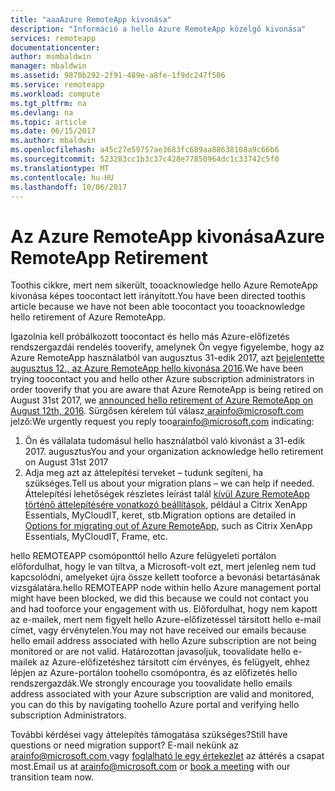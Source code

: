```yaml
---
title: "aaaAzure RemoteApp kivonása"
description: "Információ a hello Azure RemoteApp közelgő kivonása"
services: remoteapp
documentationcenter: 
author: msmbaldwin
manager: mbaldwin
ms.assetid: 9870b292-2f91-489e-a8fe-1f9dc247f506
ms.service: remoteapp
ms.workload: compute
ms.tgt_pltfrm: na
ms.devlang: na
ms.topic: article
ms.date: 06/15/2017
ms.author: mbaldwin
ms.openlocfilehash: a45c27e59757ae3683fc689aa88638108a9c66b6
ms.sourcegitcommit: 523283cc1b3c37c428e77850964dc1c33742c5f0
ms.translationtype: MT
ms.contentlocale: hu-HU
ms.lasthandoff: 10/06/2017
---
```

# <a name="azure-remoteapp-retirement"></a><span data-ttu-id="f54eb-103">Az Azure RemoteApp kivonása</span><span class="sxs-lookup"><span data-stu-id="f54eb-103">Azure RemoteApp Retirement</span></span>
<span data-ttu-id="f54eb-104">Toothis cikkre, mert nem sikerült, tooacknowledge hello Azure RemoteApp kivonása képes toocontact lett irányított.</span><span class="sxs-lookup"><span data-stu-id="f54eb-104">You have been directed toothis article because we have not been able toocontact you tooacknowledge hello retirement of Azure RemoteApp.</span></span> 

<span data-ttu-id="f54eb-105">Igazolnia kell próbálkozott toocontact és hello más Azure-előfizetés rendszergazdái rendelés tooverify, amelynek Ön vegye figyelembe, hogy az Azure RemoteApp használatból van augusztus 31-edik 2017, azt [bejelentette augusztus 12., az Azure RemoteApp hello kivonása 2016](http://aka.ms/araretirement).</span><span class="sxs-lookup"><span data-stu-id="f54eb-105">We have been trying toocontact you and hello other Azure subscription administrators in order tooverify that you are aware that Azure RemoteApp is being retired on August 31st 2017, we [announced hello retirement of Azure RemoteApp on August 12th, 2016](http://aka.ms/araretirement).</span></span>   <span data-ttu-id="f54eb-106">Sürgősen kérelem túl válasz[ arainfo@microsoft.com ](mailto:arainfo@microsoft.com) jelző:</span><span class="sxs-lookup"><span data-stu-id="f54eb-106">We urgently request you reply too[arainfo@microsoft.com](mailto:arainfo@microsoft.com) indicating:</span></span>
1.  <span data-ttu-id="f54eb-107">Ön és vállalata tudomásul hello használatból való kivonást a 31-edik 2017. augusztus</span><span class="sxs-lookup"><span data-stu-id="f54eb-107">You and your organization acknowledge hello retirement on August 31st 2017</span></span>
2.  <span data-ttu-id="f54eb-108">Adja meg azt az áttelepítési terveket – tudunk segíteni, ha szükséges.</span><span class="sxs-lookup"><span data-stu-id="f54eb-108">Tell us about your migration plans – we can help if needed.</span></span> <span data-ttu-id="f54eb-109">Áttelepítési lehetőségek részletes leírást talál [kívül Azure RemoteApp történő áttelepítésére vonatkozó beállítások](http://aka.ms/aramigration), például a Citrix XenApp Essentials, MyCloudIT, keret, stb.</span><span class="sxs-lookup"><span data-stu-id="f54eb-109">Migration options are detailed in [Options for migrating out of Azure RemoteApp](http://aka.ms/aramigration), such as Citrix XenApp Essentials, MyCloudIT, Frame, etc.</span></span> 

<span data-ttu-id="f54eb-110">hello REMOTEAPP csomóponttól hello Azure felügyeleti portálon előfordulhat, hogy le van tiltva, a Microsoft-volt ezt, mert jelenleg nem tud kapcsolódni, amelyeket újra össze kellett tooforce a bevonási betartásának vizsgálatára.</span><span class="sxs-lookup"><span data-stu-id="f54eb-110">hello REMOTEAPP node within hello Azure management portal might have been blocked, we did this because we could not contact you and had tooforce your engagement with us.</span></span>  <span data-ttu-id="f54eb-111">Előfordulhat, hogy nem kapott az e-mailek, mert nem figyelt hello Azure-előfizetéssel társított hello e-mail címet, vagy érvénytelen.</span><span class="sxs-lookup"><span data-stu-id="f54eb-111">You may not have received our emails because hello email address associated with hello Azure subscription are not being monitored or are not valid.</span></span>  <span data-ttu-id="f54eb-112">Határozottan javasoljuk, toovalidate hello e-mailek az Azure-előfizetéshez társított cím érvényes, és felügyelt, ehhez lépjen az Azure-portálon toohello csomópontra, és az előfizetés hello rendszergazdák.</span><span class="sxs-lookup"><span data-stu-id="f54eb-112">We strongly encourage you toovalidate hello emails address associated with your Azure subscription are valid and monitored, you can do this by navigating toohello Azure portal and verifying hello subscription Administrators.</span></span>  

<span data-ttu-id="f54eb-113">További kérdései vagy áttelepítés támogatása szükséges?</span><span class="sxs-lookup"><span data-stu-id="f54eb-113">Still have questions or need migration support?</span></span>  <span data-ttu-id="f54eb-114">E-mail nekünk az [ arainfo@microsoft.com ](mailto:arainfo@microsoft.com) vagy [foglalható le egy értekezlet](http://aka.ms/ericorman) az áttérés a csapat most.</span><span class="sxs-lookup"><span data-stu-id="f54eb-114">Email us at [arainfo@microsoft.com](mailto:arainfo@microsoft.com) or [book a meeting](http://aka.ms/ericorman) with our transition team now.</span></span> 
